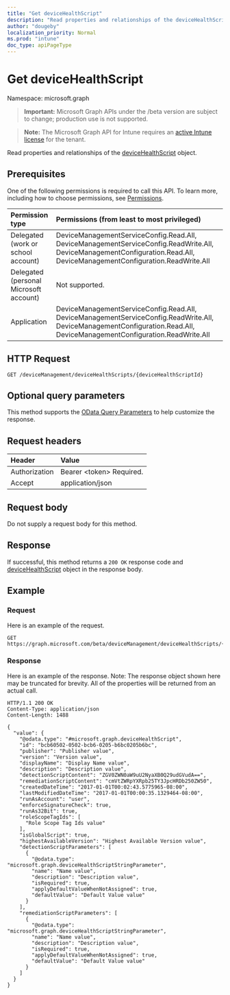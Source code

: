 ```yaml
---
title: "Get deviceHealthScript"
description: "Read properties and relationships of the deviceHealthScript object."
author: "dougeby"
localization_priority: Normal
ms.prod: "intune"
doc_type: apiPageType
---
```


# Get deviceHealthScript

Namespace: microsoft.graph

> **Important:** Microsoft Graph APIs under the /beta version are subject to change; production use is not supported.

> **Note:** The Microsoft Graph API for Intune requires an [active Intune license](https://go.microsoft.com/fwlink/?linkid=839381) for the tenant.

Read properties and relationships of the [deviceHealthScript](../resources/intune-devices-devicehealthscript.md) object.

## Prerequisites
One of the following permissions is required to call this API. To learn more, including how to choose permissions, see [Permissions](/graph/permissions-reference).

|Permission type|Permissions (from least to most privileged)|
|:---|:---|
|Delegated (work or school account)|DeviceManagementServiceConfig.Read.All, DeviceManagementServiceConfig.ReadWrite.All, DeviceManagementConfiguration.Read.All, DeviceManagementConfiguration.ReadWrite.All|
|Delegated (personal Microsoft account)|Not supported.|
|Application|DeviceManagementServiceConfig.Read.All, DeviceManagementServiceConfig.ReadWrite.All, DeviceManagementConfiguration.Read.All, DeviceManagementConfiguration.ReadWrite.All|

## HTTP Request
<!-- {
  "blockType": "ignored"
}
-->
``` http
GET /deviceManagement/deviceHealthScripts/{deviceHealthScriptId}
```

## Optional query parameters
This method supports the [OData Query Parameters](/graph/query-parameters) to help customize the response.

## Request headers
|Header|Value|
|:---|:---|
|Authorization|Bearer &lt;token&gt; Required.|
|Accept|application/json|

## Request body
Do not supply a request body for this method.

## Response
If successful, this method returns a `200 OK` response code and [deviceHealthScript](../resources/intune-devices-devicehealthscript.md) object in the response body.

## Example

### Request
Here is an example of the request.
``` http
GET https://graph.microsoft.com/beta/deviceManagement/deviceHealthScripts/{deviceHealthScriptId}
```

### Response
Here is an example of the response. Note: The response object shown here may be truncated for brevity. All of the properties will be returned from an actual call.
``` http
HTTP/1.1 200 OK
Content-Type: application/json
Content-Length: 1488

{
  "value": {
    "@odata.type": "#microsoft.graph.deviceHealthScript",
    "id": "bcb60502-0502-bcb6-0205-b6bc0205b6bc",
    "publisher": "Publisher value",
    "version": "Version value",
    "displayName": "Display Name value",
    "description": "Description value",
    "detectionScriptContent": "ZGV0ZWN0aW9uU2NyaXB0Q29udGVudA==",
    "remediationScriptContent": "cmVtZWRpYXRpb25TY3JpcHRDb250ZW50",
    "createdDateTime": "2017-01-01T00:02:43.5775965-08:00",
    "lastModifiedDateTime": "2017-01-01T00:00:35.1329464-08:00",
    "runAsAccount": "user",
    "enforceSignatureCheck": true,
    "runAs32Bit": true,
    "roleScopeTagIds": [
      "Role Scope Tag Ids value"
    ],
    "isGlobalScript": true,
    "highestAvailableVersion": "Highest Available Version value",
    "detectionScriptParameters": [
      {
        "@odata.type": "microsoft.graph.deviceHealthScriptStringParameter",
        "name": "Name value",
        "description": "Description value",
        "isRequired": true,
        "applyDefaultValueWhenNotAssigned": true,
        "defaultValue": "Default Value value"
      }
    ],
    "remediationScriptParameters": [
      {
        "@odata.type": "microsoft.graph.deviceHealthScriptStringParameter",
        "name": "Name value",
        "description": "Description value",
        "isRequired": true,
        "applyDefaultValueWhenNotAssigned": true,
        "defaultValue": "Default Value value"
      }
    ]
  }
}
```





